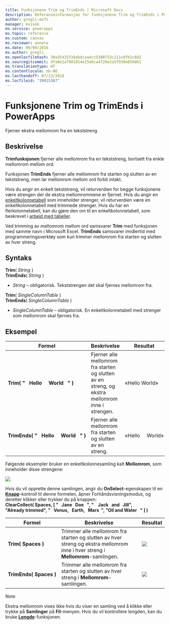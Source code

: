 ```yaml
---
title: Funksjonene Trim og TrimEnds | Microsoft Docs
description: Referanseinformasjon for funksjonene Trim og TrimEnds i PowerApps, inkludert syntaks og eksempel
author: gregli-msft
manager: kvivek
ms.service: powerapps
ms.topic: reference
ms.custom: canvas
ms.reviewer: anneta
ms.date: 09/09/2016
ms.author: gregli
ms.openlocfilehash: 30a35425fa9abdcaa4cc5300753c111c0fb1c8d2
ms.sourcegitcommit: dfa0e1a7981814e15e6ca4720e2a5f930e859db1
ms.translationtype: HT
ms.contentlocale: nb-NO
ms.lasthandoff: 07/13/2018
ms.locfileid: "39015367"
---
```

# <a name="trim-and-trimends-functions-in-powerapps"></a>Funksjonene Trim og TrimEnds i PowerApps
Fjerner ekstra mellomrom fra en tekststreng.

## <a name="description"></a>Beskrivelse
**Trimfunksjonen** fjerner alle mellomrom fra en tekststreng, bortsett fra enkle mellomrom mellom ord.  

Funksjonen **TrimEnds** fjerner alle mellomrom fra starten og slutten av en tekststreng, men lar mellomrom mellom ord forbli intakt.

Hvis du angir en enkelt tekststreng, vil returverdien for begge funksjonene være strengen der de ekstra mellomrommene er fjernet. Hvis du angir en [enkeltkolonnetabell](../working-with-tables.md) som inneholder strenger, vil returverdien være en enkeltkolonnetabell med trimmede strenger. Hvis du har en flerkolonnetabell, kan du gjøre den om til en enkeltkolonnetabell, som beskrevet i [arbeid med tabeller](../working-with-tables.md).

Ved trimming av mellomrom mellom ord samsvarer **Trim** med funksjonen med samme navn i Microsoft Excel. **TrimEnds** samsvarer imidlertid med programmeringsverktøy som kun trimmer mellomrom fra starten og slutten av hver streng.

## <a name="syntax"></a>Syntaks
**Trim**( *String* )<br>**TrimEnds**( *String* )

* *String* – obligatorisk. Tekststrengen det skal fjernes mellomrom fra.

**Trim**( *SingleColumnTable* )<br>**TrimEnds**( *SingleColumnTable* )

* *SingleColumnTable* – obligatorisk. En enkeltkolonnetabell med strenger som mellomrom skal fjernes fra.

## <a name="example"></a>Eksempel

| Formel | Beskrivelse | Resultat |
| --- | --- | --- |
| **Trim(&nbsp;"&nbsp;&nbsp;&nbsp;Hello&nbsp;&nbsp;&nbsp;&nbsp;&nbsp;World&nbsp;&nbsp;&nbsp;"&nbsp;)** |Fjerner alle mellomrom fra starten og slutten av en streng, og ekstra mellomrom inne i strengen. |«Hello World» |
| **TrimEnds(&nbsp;"&nbsp;&nbsp;&nbsp;Hello&nbsp;&nbsp;&nbsp;&nbsp;&nbsp;World&nbsp;&nbsp;&nbsp;"&nbsp;)** |Fjerner alle mellomrom fra starten og slutten av en streng. |«Hello&nbsp;&nbsp;&nbsp;&nbsp;&nbsp;World» |

Følgende eksempler bruker en enkeltkolonnesamling kalt **Mellomrom**, som inneholder disse strengene:

![](media/function-trim/input-strings.png)

Hvis du vil opprette denne samlingen, angir du **OnSelect**-egenskapen til en **[Knapp](../controls/control-button.md)**-kontroll til denne formelen, åpner Forhåndsvisningsmodus, og deretter klikker eller trykker du på knappen:
<br>**ClearCollect( Spaces, [ "&nbsp;&nbsp;&nbsp;Jane&nbsp;&nbsp;&nbsp;Doe&nbsp;&nbsp;&nbsp;", "&nbsp;&nbsp;&nbsp;&nbsp;Jack&nbsp;&nbsp;&nbsp;and&nbsp;&nbsp;&nbsp;Jill", "Already&nbsp;trimmed", "&nbsp;&nbsp;&nbsp;Venus,&nbsp;&nbsp;&nbsp;Earth,&nbsp;&nbsp;&nbsp;Mars&nbsp;&nbsp;", "Oil&nbsp;and&nbsp;Water&nbsp;&nbsp;&nbsp;" ] )**

| Formel | Beskrivelse | Resultat |
| --- | --- | --- |
| **Trim(&nbsp;Spaces&nbsp;)** |Trimmer alle mellomrom fra starten og slutten av hver streng og ekstra mellomrom inne i hver streng i **Mellomrom**-samlingen. |<style> img { max-width: none } </style> ![](media/function-trim/output-trim.png) |
| **TrimEnds(&nbsp;Spaces&nbsp;)** |Trimmer alle mellomrom fra starten og slutten av hver streng i **Mellomrom**-samlingen. |<style> img { max-width: none } </style> ![](media/function-trim/output-trimends.png) |

> [!NOTE]
> Ekstra mellomrom vises ikke hvis du viser en samling ved å klikke eller trykke på **Samlinger** på **Fil**-menyen. Hvis du vil kontrollere lengden, kan du bruke **[Lengde](function-len.md)**-funksjonen.

